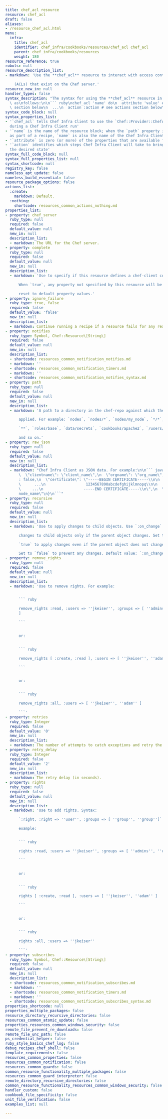 ```yaml
---
title: chef_acl resource
resource: chef_acl
draft: false
aliases:
- /resource_chef_acl.html
menu:
  infra:
    title: chef_acl
    identifier: chef_infra/cookbooks/resources/chef_acl chef_acl
    parent: chef_infra/cookbooks/resources
    weight: 180
resource_reference: true
robots: null
resource_description_list:
- markdown: 'Use the **chef_acl** resource to interact with access control lists

    (ACLs) that exist on the Chef server.'
resource_new_in: null
handler_types: false
syntax_description: "The syntax for using the **chef_acl** resource in a recipe is\
  \ as\nfollows:\n\n``` ruby\nchef_acl 'name' do\n  attribute 'value' # see properties\
  \ section below\n  ...\n  action :action # see actions section below\nend\n```"
syntax_code_block: null
syntax_properties_list:
- '`chef_acl` tells Chef Infra Client to use the `Chef::Provider::ChefAcl` provider
  during a Chef Infra Client run'
- '`name` is the name of the resource block; when the `path` property is not specified
  as part of a recipe, `name` is also the name of the Chef Infra Client.'
- '`attribute` is zero (or more) of the properties that are available for this resource'
- '`action` identifies which steps Chef Infra Client will take to bring the node into
  the desired state'
syntax_full_code_block: null
syntax_full_properties_list: null
syntax_shortcode: null
registry_key: false
nameless_apt_update: false
nameless_build_essential: false
resource_package_options: false
actions_list:
  :create:
    markdown: Default.
  :nothing:
    shortcode: resources_common_actions_nothing.md
properties_list:
- property: chef_server
  ruby_type: null
  required: false
  default_value: null
  new_in: null
  description_list:
  - markdown: The URL for the Chef server.
- property: complete
  ruby_type: null
  required: false
  default_value: null
  new_in: null
  description_list:
  - markdown: 'Use to specify if this resource defines a chef-client completely.

      When `true`, any property not specified by this resource will be

      reset to default property values.'
- property: ignore_failure
  ruby_type: true, false
  required: false
  default_value: 'false'
  new_in: null
  description_list:
  - markdown: Continue running a recipe if a resource fails for any reason.
- property: notifies
  ruby_type: Symbol, Chef::Resource\[String\]
  required: false
  default_value: null
  new_in: null
  description_list:
  - shortcode: resources_common_notification_notifies.md
  - markdown: ''
  - shortcode: resources_common_notification_timers.md
  - markdown: ''
  - shortcode: resources_common_notification_notifies_syntax.md
- property: path
  ruby_type: null
  required: false
  default_value: null
  new_in: null
  description_list:
  - markdown: 'A path to a directory in the chef-repo against which the ACL is

      applied. For example: `nodes`, `nodes/*`, `nodes/my_node`, `*/*`,

      `**`, `roles/base`, `data/secrets`, `cookbooks/apache2`, `/users/*`,

      and so on.'
- property: raw_json
  ruby_type: null
  required: false
  default_value: null
  new_in: null
  description_list:
  - markdown: "Chef Infra Client as JSON data. For example:\n\n``` javascript\n{\n\
      \  \"clientname\": \"client_name\",\n  \"orgname\": \"org_name\",\n  \"validator\"\
      : false,\n  \"certificate\": \"-----BEGIN CERTIFICATE-----\\n\n            \
      \      ...\n                  1234567890abcdefghijklmnopq\\n\n             \
      \     ...\n                  -----END CERTIFICATE-----\\n\",\n  \"name\": \"\
      node_name\"\n}\n```"
- property: recursive
  ruby_type: null
  required: false
  default_value: null
  new_in: null
  description_list:
  - markdown: 'Use to apply changes to child objects. Use `:on_change` to apply

      changes to child objects only if the parent object changes. Set to

      `true` to apply changes even if the parent object does not change.

      Set to `false` to prevent any changes. Default value: `:on_change`.'
- property: remove_rights
  ruby_type: null
  required: false
  default_value: null
  new_in: null
  description_list:
  - markdown: 'Use to remove rights. For example:


      ``` ruby

      remove_rights :read, :users => ''jkeiser'', :groups => [ ''admins'', ''users''
      ]

      ```


      or:


      ``` ruby

      remove_rights [ :create, :read ], :users => [ ''jkeiser'', ''adam'' ]

      ```


      or:


      ``` ruby

      remove_rights :all, :users => [ ''jkeiser'', ''adam'' ]

      ```'
- property: retries
  ruby_type: Integer
  required: false
  default_value: '0'
  new_in: null
  description_list:
  - markdown: The number of attempts to catch exceptions and retry the resource.
- property: retry_delay
  ruby_type: Integer
  required: false
  default_value: '2'
  new_in: null
  description_list:
  - markdown: The retry delay (in seconds).
- property: rights
  ruby_type: null
  required: false
  default_value: null
  new_in: null
  description_list:
  - markdown: 'Use to add rights. Syntax:

      `:right, :right => ''user'', :groups => [ ''group'', ''group'']`. For

      example:


      ``` ruby

      rights :read, :users => ''jkeiser'', :groups => [ ''admins'', ''users'' ]

      ```


      or:


      ``` ruby

      rights [ :create, :read ], :users => [ ''jkeiser'', ''adam'' ]

      ```


      or:


      ``` ruby

      rights :all, :users => ''jkeiser''

      ```'
- property: subscribes
  ruby_type: Symbol, Chef::Resource\[String\]
  required: false
  default_value: null
  new_in: null
  description_list:
  - shortcode: resources_common_notification_subscribes.md
  - markdown: ''
  - shortcode: resources_common_notification_timers.md
  - markdown: ''
  - shortcode: resources_common_notification_subscribes_syntax.md
properties_shortcode: null
properties_multiple_packages: false
resource_directory_recursive_directories: false
resources_common_atomic_update: false
properties_resources_common_windows_security: false
remote_file_prevent_re_downloads: false
remote_file_unc_path: false
ps_credential_helper: false
ruby_style_basics_chef_log: false
debug_recipes_chef_shell: false
template_requirements: false
resources_common_properties: false
resources_common_notification: false
resources_common_guards: false
common_resource_functionality_multiple_packages: false
resources_common_guard_interpreter: false
remote_directory_recursive_directories: false
common_resource_functionality_resources_common_windows_security: false
handler_custom: false
cookbook_file_specificity: false
unit_file_verification: false
examples_list: null

---
```


